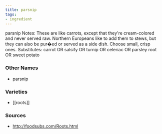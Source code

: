 ```yaml
---
title: parsnip
tags:
- ingredient
---
```

parsnip Notes: These are like carrots, except that they're cream-colored and never served raw. Northern Europeans like to add them to stews, but they can also be pur�ed or served as a side dish. Choose small, crisp ones. Substitutes: carrot OR salsify OR turnip OR celeriac OR parsley root OR sweet potato

### Other Names

* parsnip

### Varieties

* [[roots]]

### Sources
* http://foodsubs.com/Roots.html
